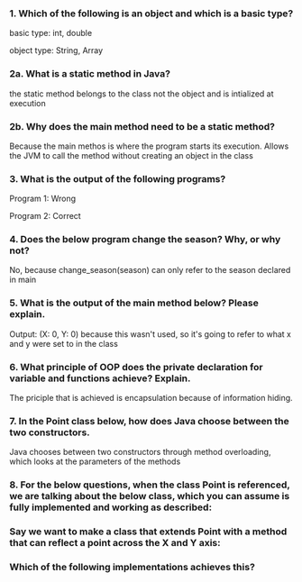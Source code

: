 ### 1. Which of the following is an object and which is a basic type?
basic type: int, double

object type: String, Array

### 2a. What is a static method in Java?
the static method belongs to the class not the object and is intialized at execution

### 2b. Why does the main method need to be a static method?
Because the main methos is where the program starts its execution. Allows the JVM to call the method without creating an object in the class

### 3. What is the output of the following programs?
Program 1: Wrong

Program 2: Correct

### 4. Does the below program change the season? Why, or why not?
No, because change_season(season) can only refer to the season declared in main

### 5. What is the output of the main method below? Please explain.
Output: (X: 0, Y: 0) because this wasn't used, so it's going to refer to what x and y were set to in the class

### 6. What principle of OOP does the private declaration for variable and functions achieve? Explain.
The priciple that is achieved is encapsulation because of information hiding. 

### 7. In the Point class below, how does Java choose between the two constructors.
Java chooses between two constructors through method overloading, which looks at the parameters of the methods

### 8. For the below questions, when the class Point is referenced, we are talking about the below class, which you can assume is fully implemented and working as described:
### Say we want to make a class that extends Point with a method that can reflect a point across the X and Y axis:
### Which of the following implementations achieves this?

